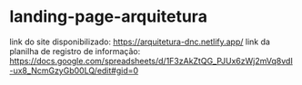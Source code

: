 # landing-page-arquitetura
link do site disponibilizado: https://arquitetura-dnc.netlify.app/ 
link da planilha de registro de informação: https://docs.google.com/spreadsheets/d/1F3zAkZtQG_PJUx6zWj2mVq8vdI-ux8_NcmGzyGb00LQ/edit#gid=0          
